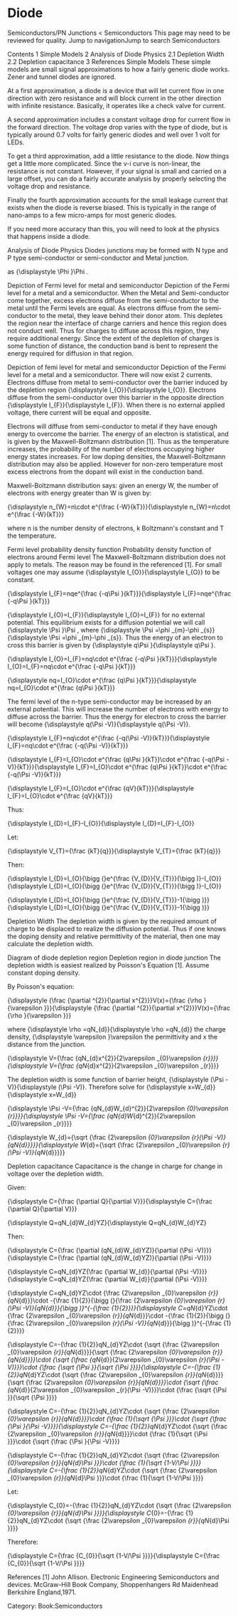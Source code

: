 Diode
===
Semiconductors/PN Junctions
< Semiconductors
This page may need to be reviewed for quality.
Jump to navigationJump to search
Semiconductors

Contents
1	Simple Models
2	Analysis of Diode Physics
2.1	Depletion Width
2.2	Depletion capacitance
3	References
Simple Models
These simple models are small signal approximations to how a fairly generic diode works. Zener and tunnel diodes are ignored.

At a first approximation, a diode is a device that will let current flow in one direction with zero resistance and will block current in the other direction with infinite resistance. Basically, it operates like a check valve for current.

A second approximation includes a constant voltage drop for current flow in the forward direction. The voltage drop varies with the type of diode, but is typically around 0.7 volts for fairly generic diodes and well over 1 volt for LEDs.

To get a third approximation, add a little resistance to the diode. Now things get a little more complicated. Since the v-i curve is non-linear, the resistance is not constant. However, if your signal is small and carried on a large offset, you can do a fairly accurate analysis by properly selecting the voltage drop and resistance.

Finally the fourth approximation accounts for the small leakage current that exists when the diode is reverse biased. This is typically in the range of nano-amps to a few micro-amps for most generic diodes.

If you need more accuracy than this, you will need to look at the physics that happens inside a diode.

Analysis of Diode Physics
Diodes junctions may be formed with N type and P type semi-conductor or semi-conductor and Metal junction.


as {\displaystyle \Phi }\Phi .

Depiction of Fermi level for metal and semiconductor
Depiction of the Fermi level for a metal and a semiconductor.
When the Metal and Semi-conductor come together, excess electrons diffuse from the semi-conductor to the metal until the Fermi levels are equal. As electrons diffuse from the semi-conductor to the metal, they leave behind their donor atom. This depletes the region near the interface of charge carriers and hence this region does not conduct well. Thus for charges to diffuse across this region, they require additional energy. Since the extent of the depletion of charges is some function of distance, the conduction band is bent to represent the energy required for diffusion in that region.

Depiction of femi level for metal and semiconductor
Depiction of the Fermi level for a metal and a semiconductor.
There will now exist 2 currents. Electrons diffuse from metal to semi-conductor over the barrier induced by the depletion region {\displaystyle I_{O}}{\displaystyle I_{O}}. Electrons diffuse from the semi-conductor over this barrier in the opposite direction {\displaystyle I_{F}}{\displaystyle I_{F}}. When there is no external applied voltage, there current will be equal and opposite.

Electrons will diffuse from semi-conductor to metal if they have enough energy to overcome the barrier. The energy of an electron is statistical, and is given by the Maxwell-Boltzmann distribution [1]. Thus as the temperature increases, the probability of the number of electrons occupying higher energy states increases. For low doping densities, the Maxwell-Boltzmann distribution may also be applied. However for non-zero temperature most excess electrons from the dopant will exist in the conduction band.

Maxwell-Boltzmann distribution says: given an energy W, the number of electrons with energy greater than W is given by:

{\displaystyle n_{W}=n\cdot e^{\frac {-W}{kT}}}{\displaystyle n_{W}=n\cdot e^{\frac {-W}{kT}}}

where n is the number density of electrons, k Boltzmann's constant and T the temperature.

Fermi level probability density function
Probability density function of electrons around Fermi level
The Maxwell-Boltzmann distribution does not apply to metals. The reason may be found in the referenced [1]. For small voltages one may assume {\displaystyle I_{O}}{\displaystyle I_{O}} to be constant.

{\displaystyle I_{F}=nqe^{\frac {-q\Psi }{kT}}}{\displaystyle I_{F}=nqe^{\frac {-q\Psi }{kT}}}

{\displaystyle I_{O}=I_{F}}{\displaystyle I_{O}=I_{F}} for no external potential. This equilibrium exists for a diffusion potential we will call {\displaystyle \Psi }\Psi , where {\displaystyle \Psi =\phi _{m}-\phi _{s}}{\displaystyle \Psi =\phi _{m}-\phi _{s}}. Thus the energy of an electron to cross this barrier is given by {\displaystyle q\Psi }{\displaystyle q\Psi }.

{\displaystyle I_{O}=I_{F}=nq\cdot e^{\frac {-q\Psi }{kT}}}{\displaystyle I_{O}=I_{F}=nq\cdot e^{\frac {-q\Psi }{kT}}}

{\displaystyle nq=I_{O}\cdot e^{\frac {q\Psi }{kT}}}{\displaystyle nq=I_{O}\cdot e^{\frac {q\Psi }{kT}}}

The fermi level of the n-type semi-conductor may be increased by an external potential. This will increase the number of electrons with energy to diffuse across the barrier. Thus the energy for electron to cross the barrier will become {\displaystyle q(\Psi -V)}{\displaystyle q(\Psi -V)}.

{\displaystyle I_{F}=nq\cdot e^{\frac {-q(\Psi -V)}{kT}}}{\displaystyle I_{F}=nq\cdot e^{\frac {-q(\Psi -V)}{kT}}}

{\displaystyle I_{F}=I_{O}\cdot e^{\frac {q\Psi }{kT}}\cdot e^{\frac {-q(\Psi -V)}{kT}}}{\displaystyle I_{F}=I_{O}\cdot e^{\frac {q\Psi }{kT}}\cdot e^{\frac {-q(\Psi -V)}{kT}}}

{\displaystyle I_{F}=I_{O}\cdot e^{\frac {qV}{kT}}}{\displaystyle I_{F}=I_{O}\cdot e^{\frac {qV}{kT}}}

Thus:

{\displaystyle I_{D}=I_{F}-I_{O}}{\displaystyle I_{D}=I_{F}-I_{O}}

Let:

{\displaystyle V_{T}={\frac {kT}{q}}}{\displaystyle V_{T}={\frac {kT}{q}}}

Then:

{\displaystyle I_{D}=I_{O}{\bigg (}e^{\frac {V_{D}}{V_{T}}}{\bigg )}-I_{O}}{\displaystyle I_{D}=I_{O}{\bigg (}e^{\frac {V_{D}}{V_{T}}}{\bigg )}-I_{O}}

{\displaystyle I_{D}=I_{O}{\bigg (}e^{\frac {V_{D}}{V_{T}}}-1{\bigg )}}{\displaystyle I_{D}=I_{O}{\bigg (}e^{\frac {V_{D}}{V_{T}}}-1{\bigg )}}


Depletion Width
The depletion width is given by the required amount of charge to be displaced to realize the diffusion potential. Thus if one knows the doping density and relative permittivity of the material, then one may calculate the depletion width.

Diagram of diode depletion region
Depletion region in diode junction
The depletion width is easiest realized by Poisson's Equation [1]. Assume constant doping density.

By Poisson's equation:

{\displaystyle {\frac {\partial ^{2}}{\partial x^{2}}}V(x)={\frac {\rho }{\varepsilon }}}{\displaystyle {\frac {\partial ^{2}}{\partial x^{2}}}V(x)={\frac {\rho }{\varepsilon }}}

where {\displaystyle \rho =qN_{d}}{\displaystyle \rho =qN_{d}} the charge density, {\displaystyle \varepsilon }\varepsilon the permittivity and x the distance from the junction.

{\displaystyle V={\frac {qN_{d}x^{2}}{2\varepsilon _{0}\varepsilon _{r}}}}{\displaystyle V={\frac {qN_{d}x^{2}}{2\varepsilon _{0}\varepsilon _{r}}}}

The depletion width is some function of barrier height, {\displaystyle (\Psi -V)}{\displaystyle (\Psi -V)}. Therefore solve for {\displaystyle x=W_{d}}{\displaystyle x=W_{d}}

{\displaystyle \Psi -V={\frac {qN_{d}W_{d}^{2}}{2\varepsilon _{0}\varepsilon _{r}}}}{\displaystyle \Psi -V={\frac {qN_{d}W_{d}^{2}}{2\varepsilon _{0}\varepsilon _{r}}}}

{\displaystyle W_{d}={\sqrt {\frac {2\varepsilon _{0}\varepsilon _{r}(\Psi -V)}{qN_{d}}}}}{\displaystyle W_{d}={\sqrt {\frac {2\varepsilon _{0}\varepsilon _{r}(\Psi -V)}{qN_{d}}}}}

Depletion capacitance
Capacitance is the change in charge for change in voltage over the depletion width.

Given:

{\displaystyle C={\frac {\partial Q}{\partial V}}}{\displaystyle C={\frac {\partial Q}{\partial V}}}

{\displaystyle Q=qN_{d}W_{d}YZ}{\displaystyle Q=qN_{d}W_{d}YZ}


Then:

{\displaystyle C={\frac {\partial (qN_{d}W_{d}YZ)}{\partial (\Psi -V)}}}{\displaystyle C={\frac {\partial (qN_{d}W_{d}YZ)}{\partial (\Psi -V)}}}

{\displaystyle C=qN_{d}YZ{\frac {\partial W_{d}}{\partial (\Psi -V)}}}{\displaystyle C=qN_{d}YZ{\frac {\partial W_{d}}{\partial (\Psi -V)}}}

{\displaystyle C=qN_{d}YZ\cdot {\frac {2\varepsilon _{0}\varepsilon _{r}}{qN_{d}}}\cdot -{\frac {1}{2}}{\bigg (}{\frac {2\varepsilon _{0}\varepsilon _{r}(\Psi -V)}{qN_{d}}}{\bigg )}^{-{\frac {1}{2}}}}{\displaystyle C=qN_{d}YZ\cdot {\frac {2\varepsilon _{0}\varepsilon _{r}}{qN_{d}}}\cdot -{\frac {1}{2}}{\bigg (}{\frac {2\varepsilon _{0}\varepsilon _{r}(\Psi -V)}{qN_{d}}}{\bigg )}^{-{\frac {1}{2}}}}

{\displaystyle C=-{\frac {1}{2}}qN_{d}YZ\cdot {\sqrt {\frac {2\varepsilon _{0}\varepsilon _{r}}{qN_{d}}}}{\sqrt {\frac {2\varepsilon _{0}\varepsilon _{r}}{qN_{d}}}}\cdot {\sqrt {\frac {qN_{d}}{2\varepsilon _{0}\varepsilon _{r}(\Psi -V)}}}\cdot {\frac {\sqrt {\Psi }}{\sqrt {\Psi }}}}{\displaystyle C=-{\frac {1}{2}}qN_{d}YZ\cdot {\sqrt {\frac {2\varepsilon _{0}\varepsilon _{r}}{qN_{d}}}}{\sqrt {\frac {2\varepsilon _{0}\varepsilon _{r}}{qN_{d}}}}\cdot {\sqrt {\frac {qN_{d}}{2\varepsilon _{0}\varepsilon _{r}(\Psi -V)}}}\cdot {\frac {\sqrt {\Psi }}{\sqrt {\Psi }}}}

{\displaystyle C=-{\frac {1}{2}}qN_{d}YZ\cdot {\sqrt {\frac {2\varepsilon _{0}\varepsilon _{r}}{qN_{d}}}}\cdot {\frac {1}{\sqrt {\Psi }}}\cdot {\sqrt {\frac {\Psi }{\Psi -V}}}}{\displaystyle C=-{\frac {1}{2}}qN_{d}YZ\cdot {\sqrt {\frac {2\varepsilon _{0}\varepsilon _{r}}{qN_{d}}}}\cdot {\frac {1}{\sqrt {\Psi }}}\cdot {\sqrt {\frac {\Psi }{\Psi -V}}}}

{\displaystyle C=-{\frac {1}{2}}qN_{d}YZ\cdot {\sqrt {\frac {2\varepsilon _{0}\varepsilon _{r}}{qN_{d}\Psi }}}\cdot {\frac {1}{\sqrt {1-V/\Psi }}}}{\displaystyle C=-{\frac {1}{2}}qN_{d}YZ\cdot {\sqrt {\frac {2\varepsilon _{0}\varepsilon _{r}}{qN_{d}\Psi }}}\cdot {\frac {1}{\sqrt {1-V/\Psi }}}}

Let:

{\displaystyle C_{0}=-{\frac {1}{2}}qN_{d}YZ\cdot {\sqrt {\frac {2\varepsilon _{0}\varepsilon _{r}}{qN_{d}\Psi }}}}{\displaystyle C_{0}=-{\frac {1}{2}}qN_{d}YZ\cdot {\sqrt {\frac {2\varepsilon _{0}\varepsilon _{r}}{qN_{d}\Psi }}}}

Therefore:

{\displaystyle C={\frac {C_{0}}{\sqrt {1-V/\Psi }}}}{\displaystyle C={\frac {C_{0}}{\sqrt {1-V/\Psi }}}}

References
[1] John Allison. Electronic Engineering Semiconductors and devices. McGraw-Hill Book Company, Shoppenhangers Rd Maidenhead Berkshire England,1971.

Category: Book:Semiconductors

